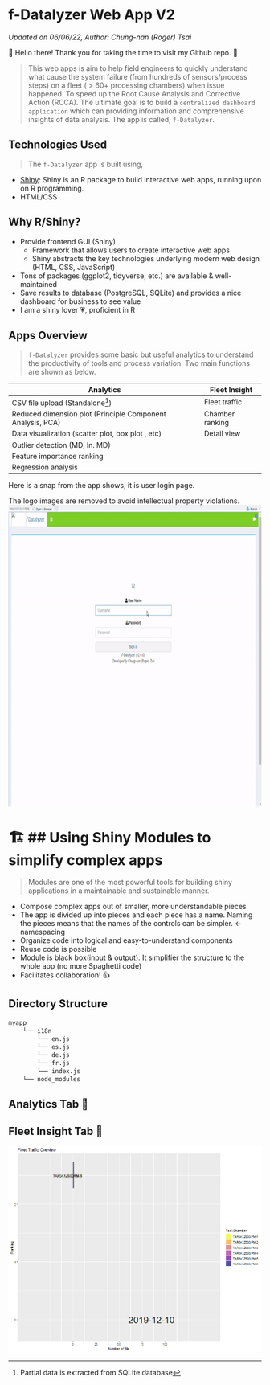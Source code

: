 # f-Datalyzer Web App V2 
*Updated on 06/06/22, Author: Chung-nan (Roger) Tsai*

👋 Hello there! Thank you for taking the time to visit my Github repo. :pray:

> This web apps is aim to help field engineers to quickly understand what cause the system failure (from hundreds of sensors/process steps) on a fleet ( > 60+ processing chambers) when issue happened. To speed up the Root Cause Analysis and Corrective Action (RCCA). The ultimate goal is to build a `centralized dashboard application` which can providing information and comprehensive insights of data analysis. The app is called, `f-Datalyzer`. 

## Technologies Used
>The `f-Datalyzer` app is built using,

- [Shiny](https://shiny.rstudio.com/): Shiny is an R package to build interactive web apps, running upon on R programming.
- HTML/CSS

## Why R/Shiny?
- Provide frontend GUI (Shiny)
   -  Framework that allows users to create interactive web apps
     - Shiny abstracts the key technologies underlying modern web design (HTML, CSS, JavaScript)
- Tons of packages (ggplot2, tidyverse, etc.) are available & well-maintained  
- Save results to database (PostgreSQL, SQLite) and provides a nice dashboard for business to see value
- I am a shiny lover :heartpulse:, proficient in R 

## Apps Overview
>`f-Datalyzer` provides some basic but useful analytics to understand the productivity of tools and process variation.
Two main functions are shown as below. 

| Analytics | Fleet Insight |
| --- | --- |
| CSV file upload (Standalone[^1]) | Fleet traffic |
| Reduced dimension plot (Principle Component Analysis, PCA) | Chamber ranking |
| Data visualization (scatter plot, box plot , etc) | Detail view|
| Outlier detection (MD, ln. MD) ||
| Feature importance ranking ||
| Regression analysis ||

[^1]: Partial data is extracted from SQLite database

Here is a snap from the app shows, it is user login page. 

The logo images are removed to avoid intellectual property violations. 
<img src='login_page.gif' art='switch' width="600" height="600" />

# 🏗️ ## Using Shiny Modules to simplify complex apps
> Modules are one of the most powerful tools for building shiny applications in a maintainable and sustainable manner.
- Compose complex apps out of smaller, more understandable pieces
- The app is divided up into pieces and each piece has a name. Naming the pieces means that the names of the controls can be simpler. ← namespacing
- Organize code into logical and easy-to-understand components
- Reuse code is possible
- Module is black box(input & output). It simplifier the structure to the whole app (no more Spaghetti code)
- Facilitates collaboration! 👍

## Directory Structure

```
myapp                         
    └── i18n
        └── en.js
        └── es.js
        └── de.js
        └── fr.js
        └── index.js                
    └── node_modules                    
```




## Analytics Tab 🔗

## Fleet Insight Tab 🔗
<img src='tool_productivity_ranking.gif' art='switch' />


